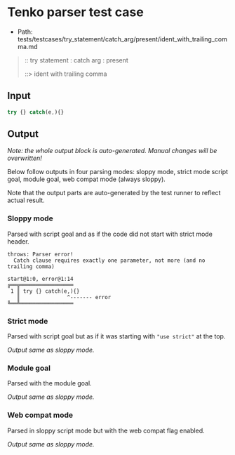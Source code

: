 # Tenko parser test case

- Path: tests/testcases/try_statement/catch_arg/present/ident_with_trailing_comma.md

> :: try statement : catch arg : present
>
> ::> ident with trailing comma

## Input

`````js
try {} catch(e,){}
`````

## Output

_Note: the whole output block is auto-generated. Manual changes will be overwritten!_

Below follow outputs in four parsing modes: sloppy mode, strict mode script goal, module goal, web compat mode (always sloppy).

Note that the output parts are auto-generated by the test runner to reflect actual result.

### Sloppy mode

Parsed with script goal and as if the code did not start with strict mode header.

`````
throws: Parser error!
  Catch clause requires exactly one parameter, not more (and no trailing comma)

start@1:0, error@1:14
╔══╦═════════════════
 1 ║ try {} catch(e,){}
   ║               ^------- error
╚══╩═════════════════

`````

### Strict mode

Parsed with script goal but as if it was starting with `"use strict"` at the top.

_Output same as sloppy mode._

### Module goal

Parsed with the module goal.

_Output same as sloppy mode._

### Web compat mode

Parsed in sloppy script mode but with the web compat flag enabled.

_Output same as sloppy mode._
